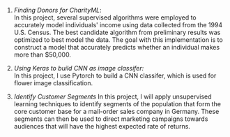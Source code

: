 1. *Finding Donors for CharityML*:  
In this project, several supervised algorithms were employed to accurately model individuals' income using data collected from the 1994 U.S. Census. The best candidate algorithm from preliminary results was optimized to best model the data. The goal with this implementation is to construct a model that accurately predicts whether an individual makes more than $50,000. 

2. *Using Keras to build CNN as image classifer:*  
In this project, I use Pytorch to build a CNN classifer, which is used for flower image classification.

3. *Identify Customer Segments*
In this project, I will apply unsupervised learning techniques to identify segments of the population that form the core customer base for a mail-order sales company in Germany. These segments can then be used to direct marketing campaigns towards audiences that will have the highest expected rate of returns. 

